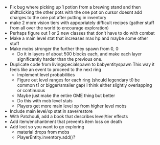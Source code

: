 - Fix bug where picking up 1 potion from a brewing stand and then shiftclicking the other pots with the one pot on cursor doesnt add charges to the one pot after putting in inventory
- make 2 more vision tiers with appopriately difficult recipes (gather stuff from all over the world to encourage exploration)
- Perhaps figure out 1 or 2 new classes that don't have to do with combat
- Make a main level stat that increases max hp and maybe some other stuff
- Make mobs stronger the further they spawn from 0, 0
  - Do it in layers of about 500 blocks each, and make each layer significantly harder than the previous one.
- Duplicate code from livingspecialspawn to babyentityspawn
This way it feels like an event to proceed to the next ring
  - Implement level probabilities
  - Figure out level ranges for each ring (should legendary t0 be common t1 or bigger/smaller gap) I think either slightly overlapping or continuous
  - Maybe just make the entire GME thing but better
  - Do this with mob level stats
  - Players get more main level xp from higher level mobs
- Include main level/xp stat in save/restore
- With Patchouli, add a book that describes level/tier effects
- Add item/enchantment that prevents item loss on death
- Add loot so you want to go exploring
    - material drops from mobs
    - PlayerEntity.inventory.add()?

